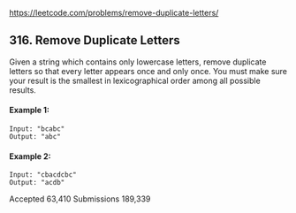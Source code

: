 https://leetcode.com/problems/remove-duplicate-letters/

## 316. Remove Duplicate Letters

Given a string which contains only lowercase letters, remove duplicate letters so that every letter appears once and only once. You must make sure your result is the smallest in lexicographical order among all possible results.

#### Example 1:
```
Input: "bcabc"
Output: "abc"
```

#### Example 2:
```
Input: "cbacdcbc"
Output: "acdb"
```


Accepted 63,410
Submissions 189,339

